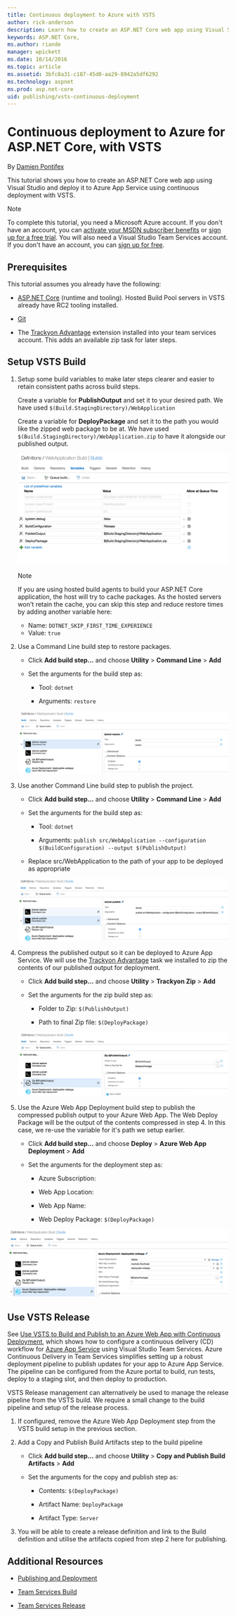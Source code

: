 ```yaml
---
title: Continuous deployment to Azure with VSTS 
author: rick-anderson
description: Learn how to create an ASP.NET Core web app using Visual Studio and deploy it to Azure App Service using continuous deployment with VSTS.
keywords: ASP.NET Core,
ms.author: riande
manager: wpickett
ms.date: 10/14/2016
ms.topic: article
ms.assetid: 3bfc8a31-c187-45d0-aa29-8942a5df6292
ms.technology: aspnet
ms.prod: asp.net-core
uid: publishing/vsts-continuous-deployment
---
```

# Continuous deployment to Azure for ASP.NET Core, with VSTS

By [Damien Pontifex](https://github.com/DamienPontifex)

This tutorial shows you how to create an ASP.NET Core web app using Visual Studio and deploy it to Azure App Service using continuous deployment with VSTS.
   
> [!NOTE]
> To complete this tutorial, you need a Microsoft Azure account. If you don't have an account, you can [activate your MSDN subscriber benefits](http://azure.microsoft.com/pricing/member-offers/msdn-benefits-details/?WT.mc_id=A261C142F) or [sign up for a free trial](http://azure.microsoft.com/pricing/free-trial/?WT.mc_id=A261C142F). You will also need a Visual Studio Team Services account. If you don't have an account, you can [sign up for free](https://www.visualstudio.com/products/visual-studio-team-services-vs).

## Prerequisites

This tutorial assumes you already have the following:

* [ASP.NET Core](https://www.microsoft.com/net/core) (runtime and tooling). Hosted Build Pool servers in VSTS already have RC2 tooling installed.

* [Git](http://git-scm.com/downloads)

* The [Trackyon Advantage](https://marketplace.visualstudio.com/items?itemName=Trackyon.trackyonadvantage) extension installed into your team services account. This adds an available zip task for later steps.

## Setup VSTS Build

1.  Setup some build variables to make later steps clearer and easier to retain consistent paths across build steps.

    Create a variable for **PublishOutput** and set it to your desired path. We have used `$(Build.StagingDirectory)/WebApplication`

    Create a variable for **DeployPackage** and set it to the path you would like the zipped web package to be at. We have used `$(Build.StagingDirectory)/WebApplication.zip` to have it alongside our published output.

    ![Variables tab](vsts-continuous-deployment/_static/setup-build-variables.png)

    > [!NOTE]
    > If you are using hosted build agents to build your ASP.NET Core application, the host will try to cache packages. As the hosted servers won't retain the cache, you can skip this step and reduce restore times by adding another variable here:  
   
    *  Name: `DOTNET_SKIP_FIRST_TIME_EXPERIENCE`  
    *  Value: `true`  

2.  Use a Command Line build step to restore packages.

    * Click **Add build step...** and choose **Utility** > **Command Line** > **Add**

    * Set the arguments for the build step as:

        * Tool: `dotnet`

        * Arguments: `restore`

    ![Build tab](vsts-continuous-deployment/_static/dotnet-restore.png)

3.  Use another Command Line build step to publish the project.

    * Click **Add build step...** and choose **Utility** > **Command Line** > **Add**

    * Set the arguments for the build step as:

        * Tool: `dotnet`

        * Arguments: `publish src/WebApplication --configuration $(BuildConfiguration) --output $(PublishOutput)`

    * Replace src/WebApplication to the path of your app to be deployed as appropriate

    ![Build tab](vsts-continuous-deployment/_static/dotnet-publish.png)

4.  Compress the published output so it can be deployed to Azure App Service. We will use the [Trackyon Advantage](https://marketplace.visualstudio.com/items?itemName=Trackyon.trackyonadvantage) task we installed to zip the contents of our published output for deployment.

    * Click **Add build step...** and choose **Utility** > **Trackyon Zip** > **Add**

    * Set the arguments for the zip build step as:

        * Folder to Zip: `$(PublishOutput)`

        * Path to final Zip file: `$(DeployPackage)`

    ![Build tab](vsts-continuous-deployment/_static/compress-publish-output.png)

5.  Use the Azure Web App Deployment build step to publish the compressed publish output to your Azure Web App. The Web Deploy Package will be the output of the contents compressed in step 4. In this case, we re-use the variable for it's path we setup earlier.

    * Click **Add build step...** and choose **Deploy** > **Azure Web App Deployment** > **Add**

    * Set the arguments for the deployment step as:

        * Azure Subscription: *<your configured azure connection>*

        * Web App Location: *<desired region>*

        * Web App Name: *<desired app service name>*

        * Web Deploy Package: `$(DeployPackage)`

![Build tab](vsts-continuous-deployment/_static/web-app-deployment.png)

## Use VSTS Release

See [Use VSTS to Build and Publish to an Azure Web App with Continuous Deployment](https://www.visualstudio.com/en-us/docs/build/get-started/aspnet-4-ci-cd-azure-automatic), which shows how to configure a continuous delivery (CD) workflow for [Azure App Service](https://azure.microsoft.com/en-us/documentation/articles/app-service-changes-existing-services/) using Visual Studio Team Services. Azure Continuous Delivery in Team Services simplifies setting up a robust deployment pipeline to publish updates for your app to Azure App Service. The pipeline can be configured from the Azure portal to build, run tests, deploy to a staging slot,  and then deploy to production.

VSTS Release management can alternatively be used to manage the release pipeline from the VSTS build. We require a small change to the build pipeline and setup of the release process.

1.  If configured, remove the Azure Web App Deployment step from the VSTS build setup in the previous section.

2.  Add a Copy and Publish Build Artifacts step to the build pipeline

    *  Click **Add build step...** and choose **Utility** > **Copy and Publish Build Artifacts** > **Add**

    *  Set the arguments for the copy and publish step as:

        *  Contents: `$(DeployPackage)`

        *  Artifact Name: `DeployPackage`

        *  Artifact Type: `Server`

3.  You will be able to create a release definition and link to the Build definition and utilise the artifacts copied from step 2 here for publishing.

## Additional Resources

* [Publishing and Deployment](index.md)

* [Team Services Build](https://www.visualstudio.com/docs/build/overview)

* [Team Services Release](https://www.visualstudio.com/en-us/docs/release/overview)
